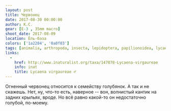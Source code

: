 ```yaml
---
layout: post
title: Червонец
date: 2017-08-30 00:00:00
author: К.С.
gear: [E-3 , 35mm macro]
shoot_date: 2017-08-09
location: Ёль-база
colors: ['1a2204', '0a0f03']
tags: [animalia, arthropoda, insecta, lepidoptera, papilionoidea, lycaenidae, lycaena, lycaena virgaureae]
links:
  -
    href: http://www.inaturalist.org/taxa/147078-Lycaena-virgaureae
    info: inat
    title: Lycaena virgaureae ♂
---
```

Огненный червонец относится к семейству голубянок. А так и не скажешь. Нет, ну, что-то есть, наверное -- вон, волнистый кантик на задних крыльях, вроде. Но всё равно какой-то он недостаточно голубой, по-моему.
